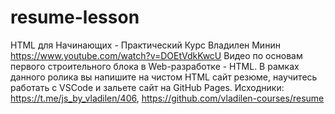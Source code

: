 # resume-lesson
HTML для Начинающих - Практический Курс Владилен Минин
https://www.youtube.com/watch?v=DOEtVdkKwcU
Видео по основам первого строительного блока в Web-разработке - HTML. 
В рамках данного ролика вы напишите на чистом HTML сайт резюме, научитесь работать с VSCode и зальете сайт на GitHub Pages.
Исходники: https://t.me/js_by_vladilen/406, https://github.com/vladilen-courses/resume
